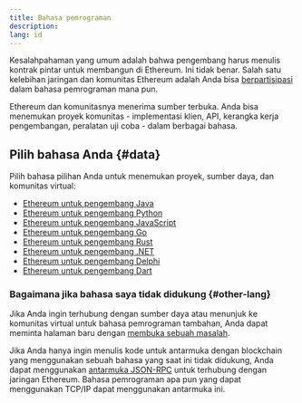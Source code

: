 ```yaml
---
title: Bahasa pemrograman
description:
lang: id
---
```


Kesalahpahaman yang umum adalah bahwa pengembang harus menulis kontrak pintar untuk membangun di Ethereum. Ini tidak benar. Salah satu kelebihan jaringan dan komunitas Ethereum adalah Anda bisa [berpartisipasi](/community/) dalam bahasa pemrograman mana pun.

Ethereum dan komunitasnya menerima sumber terbuka. Anda bisa menemukan proyek komunitas - implementasi klien, API, kerangka kerja pengembangan, peralatan uji coba - dalam berbagai bahasa.

## Pilih bahasa Anda \{#data}

Pilih bahasa pilihan Anda untuk menemukan proyek, sumber daya, dan komunitas virtual:

- [Ethereum untuk pengembang Java](/developers/docs/programming-languages/java/)
- [Ethereum untuk pengembang Python](/developers/docs/programming-languages/python/)
- [Ethereum untuk pengembang JavaScript](/developers/docs/programming-languages/javascript/)
- [Ethereum untuk pengembang Go](/developers/docs/programming-languages/golang/)
- [Ethereum untuk pengembang Rust](/developers/docs/programming-languages/rust/)
- [Ethereum untuk pengembang .NET](/developers/docs/programming-languages/dot-net/)
- [Ethereum untuk pengembang Delphi](/developers/docs/programming-languages/delphi/)
- [Ethereum untuk pengembang Dart](/developers/docs/programming-languages/dart/)

### Bagaimana jika bahasa saya tidak didukung \{#other-lang}

Jika Anda ingin terhubung dengan sumber daya atau menunjuk ke komunitas virtual untuk bahasa pemrograman tambahan, Anda dapat meminta halaman baru dengan [membuka sebuah masalah](https://github.com/ethereum/ethereum-org-website/issues/new/choose).

Jika Anda hanya ingin menulis kode untuk antarmuka dengan blockchain yang menggunakan sebuah bahasa yang saat ini tidak didukung, Anda dapat menggunakan [antarmuka JSON-RPC](/developers/docs/apis/json-rpc/) untuk terhubung dengan jaringan Ethereum. Bahasa pemrograman apa pun yang dapat menggunakan TCP/IP dapat menggunakan antarmuka ini.

